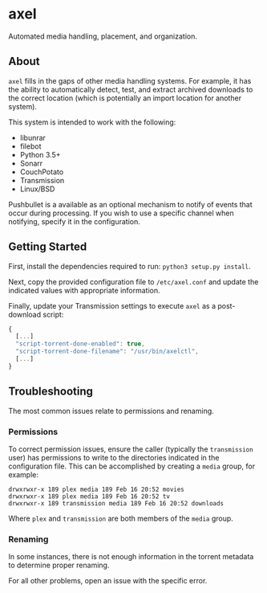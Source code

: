 # axel

Automated media handling, placement, and organization.

## About

`axel` fills in the gaps of other media handling systems. For example, it has
the ability to automatically detect, test, and extract archived downloads to
the correct location (which is potentially an import location for another
system).

This system is intended to work with the following:

* libunrar
* filebot
* Python 3.5+
* Sonarr
* CouchPotato
* Transmission
* Linux/BSD

Pushbullet is a available as an optional mechanism to notify of events that
occur during processing. If you wish to use a specific channel when notifying,
specify it in the configuration.

## Getting Started

First, install the dependencies required to run:
`python3 setup.py install`.

Next, copy the provided configuration file to `/etc/axel.conf` and update the
indicated values with appropriate information.

Finally, update your Transmission settings to execute `axel` as a post-download
script:

```js
{
  [...]
  "script-torrent-done-enabled": true,
  "script-torrent-done-filename": "/usr/bin/axelctl",
  [...]
}
```

## Troubleshooting

The most common issues relate to permissions and renaming.

### Permissions

To correct permission issues, ensure the caller (typically the `transmission`
user) has permissions to write to the directories indicated in the
configuration file. This can be accomplished by creating a `media` group, for
example:

```
drwxrwxr-x 189 plex media 189 Feb 16 20:52 movies
drwxrwxr-x 189 plex media 189 Feb 16 20:52 tv
drwxrwxr-x 189 transmission media 189 Feb 16 20:52 downloads
```

Where `plex` and `transmission` are both members of the `media` group.

### Renaming

In some instances, there is not enough information in the torrent metadata to
determine proper renaming.

For all other problems, open an issue with the specific error.
